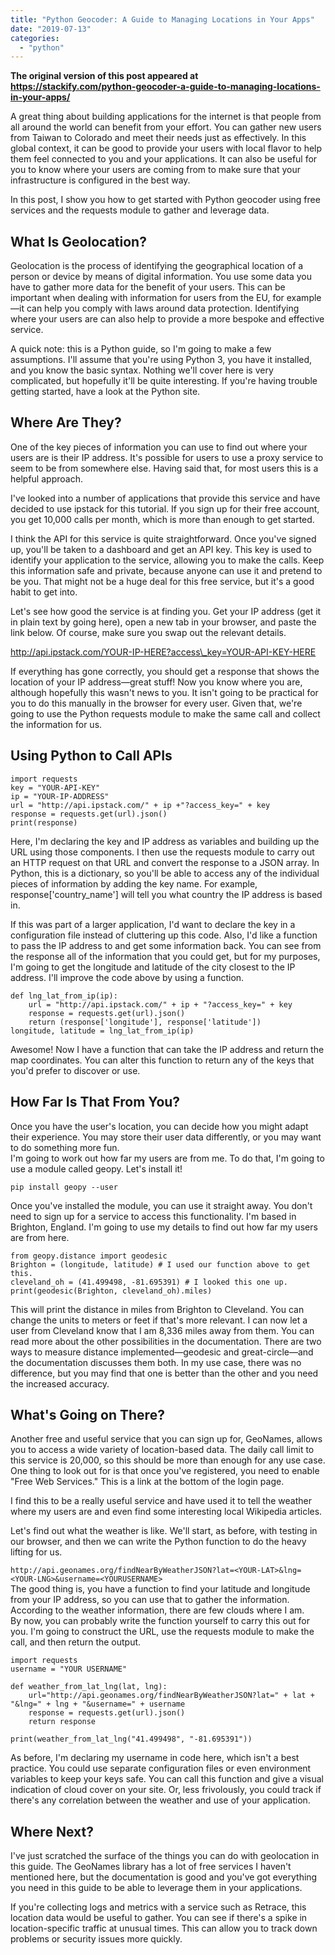 ```yaml
---
title: "Python Geocoder: A Guide to Managing Locations in Your Apps"
date: "2019-07-13"
categories: 
  - "python"
---
```


**The original version of this post appeared at https://stackify.com/python-geocoder-a-guide-to-managing-locations-in-your-apps/**

A great thing about building applications for the internet is that people from all around the world can benefit from your effort. You can gather new users from Taiwan to Colorado and meet their needs just as effectively. In this global context, it can be good to provide your users with local flavor to help them feel connected to you and your applications. It can also be useful for you to know where your users are coming from to make sure that your infrastructure is configured in the best way.

In this post, I show you how to get started with Python geocoder using free services and the requests module to gather and leverage data.

## What Is Geolocation?

Geolocation is the process of identifying the geographical location of a person or device by means of digital information. You use some data you have to gather more data for the benefit of your users. This can be important when dealing with information for users from the EU, for example—it can help you comply with laws around data protection. Identifying where your users are can also help to provide a more bespoke and effective service.

A quick note: this is a Python guide, so I'm going to make a few assumptions. I'll assume that you're using Python 3, you have it installed, and you know the basic syntax. Nothing we'll cover here is very complicated, but hopefully it'll be quite interesting. If you're having trouble getting started, have a look at the Python site.

## Where Are They?

One of the key pieces of information you can use to find out where your users are is their IP address. It's possible for users to use a proxy service to seem to be from somewhere else. Having said that, for most users this is a helpful approach.

I've looked into a number of applications that provide this service and have decided to use ipstack for this tutorial. If you sign up for their free account, you get 10,000 calls per month, which is more than enough to get started.

I think the API for this service is quite straightforward. Once you've signed up, you'll be taken to a dashboard and get an API key. This key is used to identify your application to the service, allowing you to make the calls. Keep this information safe and private, because anyone can use it and pretend to be you. That might not be a huge deal for this free service, but it's a good habit to get into.

Let's see how good the service is at finding you. Get your IP address (get it in plain text by going here), open a new tab in your browser, and paste the link below. Of course, make sure you swap out the relevant details.

http://api.ipstack.com/YOUR-IP-HERE?access\_key=YOUR-API-KEY-HERE

If everything has gone correctly, you should get a response that shows the location of your IP address—great stuff! Now you know where you are, although hopefully this wasn't news to you. It isn't going to be practical for you to do this manually in the browser for every user. Given that, we're going to use the Python requests module to make the same call and collect the information for us.

## Using Python to Call APIs

```
import requests
key = "YOUR-API-KEY"
ip = "YOUR-IP-ADDRESS"
url = "http://api.ipstack.com/" + ip +"?access_key=" + key
response = requests.get(url).json()
print(response)
```

Here, I'm declaring the key and IP address as variables and building up the URL using those components. I then use the requests module to carry out an HTTP request on that URL and convert the response to a JSON array. In Python, this is a dictionary, so you'll be able to access any of the individual pieces of information by adding the key name. For example, response\['country\_name'\] will tell you what country the IP address is based in.

If this was part of a larger application, I'd want to declare the key in a configuration file instead of cluttering up this code. Also, I'd like a function to pass the IP address to and get some information back. You can see from the response all of the information that you could get, but for my purposes, I'm going to get the longitude and latitude of the city closest to the IP address. I'll improve the code above by using a function.

```
def lng_lat_from_ip(ip):
    url = "http://api.ipstack.com/" + ip + "?access_key=" + key
    response = requests.get(url).json()
    return (response['longitude'], response['latitude'])
longitude, latitude = lng_lat_from_ip(ip)
```

Awesome! Now I have a function that can take the IP address and return the map coordinates. You can alter this function to return any of the keys that you'd prefer to discover or use.

## How Far Is That From You?

Once you have the user's location, you can decide how you might adapt their experience. You may store their user data differently, or you may want to do something more fun.  
I'm going to work out how far my users are from me. To do that, I'm going to use a module called geopy. Let's install it!

`pip install geopy --user`

Once you've installed the module, you can use it straight away. You don't need to sign up for a service to access this functionality. I'm based in Brighton, England. I'm going to use my details to find out how far my users are from here.

```
from geopy.distance import geodesic
Brighton = (longitude, latitude) # I used our function above to get this.
cleveland_oh = (41.499498, -81.695391) # I looked this one up.
print(geodesic(Brighton, cleveland_oh).miles)
```

This will print the distance in miles from Brighton to Cleveland. You can change the units to meters or feet if that's more relevant. I can now let a user from Cleveland know that I am 8,336 miles away from them. You can read more about the other possibilities in the documentation. There are two ways to measure distance implemented—geodesic and great-circle—and the documentation discusses them both. In my use case, there was no difference, but you may find that one is better than the other and you need the increased accuracy.

## What's Going on There?

Another free and useful service that you can sign up for, GeoNames, allows you to access a wide variety of location-based data. The daily call limit to this service is 20,000, so this should be more than enough for any use case. One thing to look out for is that once you've registered, you need to enable "Free Web Services." This is a link at the bottom of the login page.

I find this to be a really useful service and have used it to tell the weather where my users are and even find some interesting local Wikipedia articles.

Let's find out what the weather is like. We'll start, as before, with testing in our browser, and then we can write the Python function to do the heavy lifting for us.

`http://api.geonames.org/findNearByWeatherJSON?lat=<YOUR-LAT>&lng=<YOUR-LNG>&username=<YOURUSERNAME>`  
The good thing is, you have a function to find your latitude and longitude from your IP address, so you can use that to gather the information. According to the weather information, there are few clouds where I am.  
By now, you can probably write the function yourself to carry this out for you. I'm going to construct the URL, use the requests module to make the call, and then return the output.

```
import requests
username = "YOUR USERNAME"

def weather_from_lat_lng(lat, lng):
    url="http://api.geonames.org/findNearByWeatherJSON?lat=" + lat + "&lng=" + lng + "&username=" + username
    response = requests.get(url).json()
    return response

print(weather_from_lat_lng("41.499498", "-81.695391"))
```

As before, I'm declaring my username in code here, which isn't a best practice. You could use separate configuration files or even environment variables to keep your keys safe. You can call this function and give a visual indication of cloud cover on your site. Or, less frivolously, you could track if there's any correlation between the weather and use of your application.

## Where Next?

I've just scratched the surface of the things you can do with geolocation in this guide. The GeoNames library has a lot of free services I haven't mentioned here, but the documentation is good and you've got everything you need in this guide to be able to leverage them in your applications.

If you're collecting logs and metrics with a service such as Retrace, this location data would be useful to gather. You can see if there's a spike in location-specific traffic at unusual times. This can allow you to track down problems or security issues more quickly.

